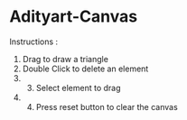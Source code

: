 # Adityart-Canvas
Instructions : 
1. Drag to draw a triangle
2. Double Click to delete an element
3. 3. Select element to drag
4. 4. Press reset button to clear the canvas
